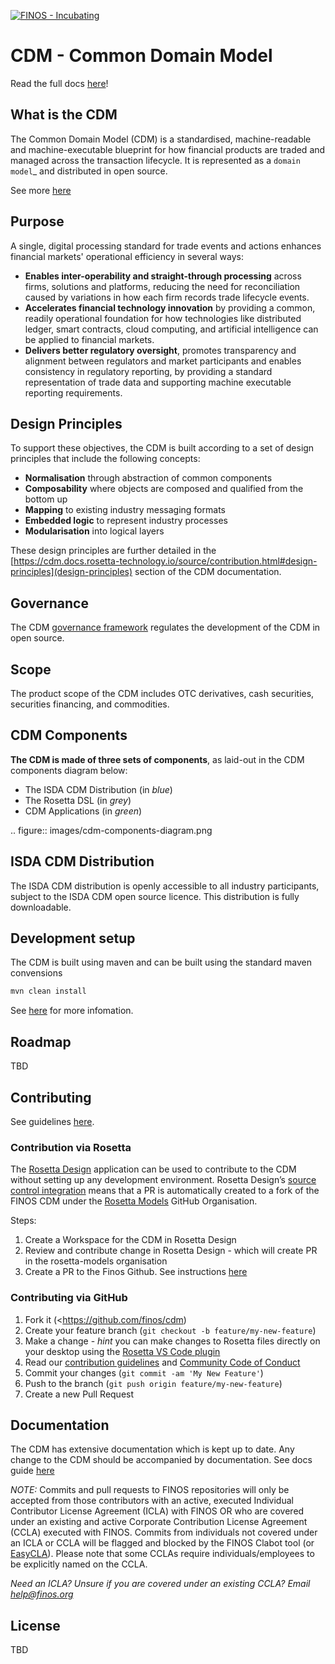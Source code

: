 [![FINOS - Incubating](https://cdn.jsdelivr.net/gh/finos/contrib-toolbox@master/images/badge-incubating.svg)](https://community.finos.org/docs/governance/Software-Projects/stages/incubating)

# CDM - Common Domain Model

Read the full docs [here](https://cdm.docs.rosetta-technology.io/source/cdm-overview.html#what-is-the-isda-cdm)!

## What is the CDM

The Common Domain Model (CDM) is a standardised, machine-readable and machine-executable blueprint for how financial products are traded and managed across the transaction lifecycle. It is represented as a `domain model`_ and distributed in open source.

See more [here](https://cdm.docs.rosetta-technology.io/source/common-domain-model.html)

## Purpose

A single, digital processing standard for trade events and actions enhances financial markets' operational efficiency in several ways:

* **Enables inter-operability and straight-through processing** across firms, solutions and platforms, reducing the need for reconciliation caused by variations in how each firm records trade lifecycle events.
* **Accelerates financial technology innovation** by providing a common, readily operational foundation for how technologies like distributed ledger, smart contracts, cloud computing, and artificial intelligence can be applied to financial markets.
* **Delivers better regulatory oversight**, promotes transparency and alignment between regulators and market participants and enables consistency in regulatory reporting, by providing a standard representation of trade data and supporting machine executable reporting requirements.

## Design Principles

To support these objectives, the CDM is built according to a set of design principles that include the following concepts:

* **Normalisation** through abstraction of common components
* **Composability** where objects are composed and qualified from the bottom up
* **Mapping** to existing industry messaging formats
* **Embedded logic** to represent industry processes
* **Modularisation** into logical layers

These design principles are further detailed in the [https://cdm.docs.rosetta-technology.io/source/contribution.html#design-principles](design-principles) section of the CDM documentation.

## Governance

The CDM [governance framework](https://cdm.docs.rosetta-technology.io/source/contribution.html#governance) regulates the development of the CDM in open source.

## Scope

The product scope of the CDM includes OTC derivatives, cash securities, securities financing, and commodities.

## CDM Components


**The CDM is made of three sets of components**, as laid-out in the CDM components diagram below:

* The ISDA CDM Distribution (in *blue*)
* The Rosetta DSL (in *grey*)
* CDM Applications (in *green*)

.. figure:: images/cdm-components-diagram.png

## ISDA CDM Distribution

The ISDA CDM distribution is openly accessible to all industry participants, subject to the ISDA CDM open source licence. This distribution is fully downloadable.

## Development setup

The CDM is built using maven and can be built using the standard maven convensions

```sh
mvn clean install
```

See [here](https://cdm.docs.rosetta-technology.io/source/cdm-guidelines.html) for more infomation. 

## Roadmap

TBD

## Contributing

See guidelines [here](https://cdm.docs.rosetta-technology.io/source/contribution.html#how-to-contribute).

### Contribution via Rosetta

The [Rosetta Design](https://rosetta-technology.io/design) application can be used to contribute to the CDM without setting up any development environment. Rosetta Design’s [source control integration](https://docs.rosetta-technology.io/rosetta/rosetta-products/1-workspace/#source-control-integration) means that a PR is automatically created to a fork of the FINOS CDM under the [Rosetta Models](https://github.com/rosetta-models) GitHub Organisation.

Steps:
  1. Create a Workspace for the CDM in Rosetta Design
  1. Review and contribute change in Rosetta Design - which will create PR in the rosetta-models organisation
  1. Create a PR to the Finos Github. See instructions [here](https://docs.github.com/en/pull-requests/collaborating-with-pull-requests/proposing-changes-to-your-work-with-pull-requests/creating-a-pull-request-from-a-fork)

### Contributing via GitHub

1. Fork it (<https://github.com/finos/cdm)
1. Create your feature branch (`git checkout -b feature/my-new-feature`)
1. Make a change - _hint_ you can make changes to Rosetta files directly on your desktop using the [Rosetta VS Code plugin](https://github.com/REGnosys/rosetta-dsl/tree/master/vscode-plugin)
1. Read our [contribution guidelines](https://cdm.docs.rosetta-technology.io/source/contribution.html#how-to-contribute) and [Community Code of Conduct](https://www.finos.org/code-of-conduct)
1. Commit your changes (`git commit -am 'My New Feature'`)
1. Push to the branch (`git push origin feature/my-new-feature`)
1. Create a new Pull Request


## Documentation

The CDM has extensive documentation which is kept up to date. Any change to the CDM should be accompanied by documentation. See docs guide [here](https://cdm.docs.rosetta-technology.io/source/contribution.html#documentation-style-guide)


_NOTE:_ Commits and pull requests to FINOS repositories will only be accepted from those contributors with an active, executed Individual Contributor License Agreement (ICLA) with FINOS OR who are covered under an existing and active Corporate Contribution License Agreement (CCLA) executed with FINOS. Commits from individuals not covered under an ICLA or CCLA will be flagged and blocked by the FINOS Clabot tool (or [EasyCLA](https://community.finos.org/docs/governance/Software-Projects/easycla)). Please note that some CCLAs require individuals/employees to be explicitly named on the CCLA.

*Need an ICLA? Unsure if you are covered under an existing CCLA? Email [help@finos.org](mailto:help@finos.org)*


## License

TBD

